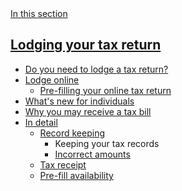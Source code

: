 <aside class="au-side-nav au-accordion" aria-label="side navigation">
  <a 
    href="#nav-default" class="au-side-nav__toggle au-accordion__title au-accordion--closed js-focus-me"
    aria-controls="nav-default"
    aria-expanded="false"
    aria-selected="false"
    onclick="return AU.accordion.Toggle( this )"
  >
    In this section
  </a>
  <div id="nav-default" class="au-side-nav__content au-accordion--closed au-accordion__body">
    <h2 class="au-sidenav__title">
      <a href="#" class="js-focus-me">Lodging your tax return</a>
    </h2>
    <ul class="au-link-list">
      <li><a href="#" class="js-focus-me">Do you need to lodge a tax return?</a></li>
      <li><a href="#" class="js-focus-me">Lodge online</a>
        <ul class="au-link-list">
          <li><a href="#" class="js-focus-me">Pre-filling your online tax return</a></li>
        </ul>
      </li>
      <li><a href="#" class="js-focus-me">What's new for individuals</a></li>
      <li><a href="#" class="js-focus-me">Why you may receive a tax bill</a></li>
      <li><a href="#" class="js-focus-me">In detail</a>
        <ul class="au-link-list">
          <li><a href="#" class="js-focus-me">Record keeping</a>
            <ul class="au-link-list">
              <li class="active"><span>Keeping your tax records</span></li>
              <li><a href="#" class="js-focus-me">Incorrect amounts</a></li>
            </ul>
          </li>
          <li><a href="#" class="js-focus-me">Tax receipt</a></li>
          <li><a href="#" class="js-focus-me">Pre-fill availability</a></li>
        </ul>
      </li>
      </ul>
  </div>
</aside>

